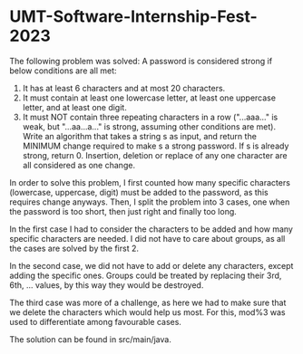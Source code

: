 # UMT-Software-Internship-Fest-2023
The following problem was solved:
A password is considered strong if below conditions are all met: 
1. It has at least 6 characters and at most 20 characters. 
2. It must contain at least one lowercase letter, at least one uppercase letter, and at least one 
digit. 
3. It must NOT contain three repeating characters in a row ("...aaa..." is weak, but "...aa...a..." 
is strong, assuming other conditions are met). 
Write an algorithm that takes a string s as input, and return the MINIMUM change required to 
make s a strong password. If s is already strong, return 0. 
Insertion, deletion or replace of any one character are all considered as one change.

<p>In order to solve this problem, I first counted how many specific characters (lowercase, uppercase, digit)
must be added to the password, as this requires change anyways. Then, I split the problem into 3 cases, 
one when the password is too short, then just right and finally too long. </p>
<p>In the first case I had to consider the characters to be added and how many specific characters
are needed. I did not have to care about groups, as all the cases are solved by the first 2.</p>
<p>In the second case, we did not have to add or delete any characters, except adding the specific ones.
Groups could be treated by replacing their 3rd, 6th, ... values, by this way they would be destroyed.</p>
<p>The third case was more of a challenge, as here we had to make sure that we delete the characters
which would help us most. For this, mod%3 was used to differentiate among favourable cases.</p>

The solution can be found in src/main/java.


